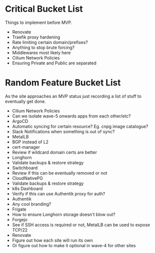 # Critical Bucket List

Things to implement before MVP.

* Renovate
* Traefik proxy hardening
 * Rate limiting certain domain/prefixes?
 * Anything to stop brute forcing?
 * Middlewares most likely here
* Cilium Network Policies
 * Ensuring Private and Public are separated

# Random Feature Bucket List

As the site approaches an MVP status just recording a list of stuff to eventually get done.

* Cilium Network Policies
 * Can we isolate wave-5 onwards apps from each other/etc?
* ArgoCD
 * Automatic syncing for certain resource? Eg. cnpg image catalogue?
 * Slack Notifications when something is out of sync?
* MetalLB
 * BGP instead of L2
* cert-manager
 * Review if wildcard domain certs are better
* Longhorn
 * Validate backups & restore strategy
* Switchboard
 * Review if this can be eventually removed or not
* CloudNativePG
 * Validate backups & restore strategy
* k8s Dashboard
 * Verify if this can use Authentik proxy for auth?
* Authentik
 * Any cool branding?
* Frigate
 * How to ensure Longhorn storage doesn't blow out?
* Forgejo
 * See if SSH access is required or not, MetalLB can be used to expose TCP/22
* Renovate
 * Figure out how each site will run its own
 * Or figure out how to make it optional in wave-4 for other sites
